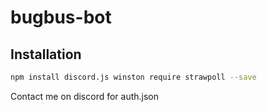 # bugbus-bot

## Installation

``` bash
npm install discord.js winston require strawpoll --save
```

Contact me on discord for auth.json
